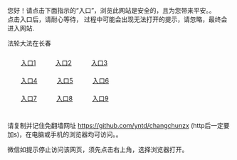您好！请点击下面指示的“入口”，浏览此网站是安全的，且为您带来平安。。 <br/>
点击入口后，请耐心等待， 过程中可能会出现无法打开的提示，请忽略，最终会进入网站. </br>

法轮大法在长春<br/>
<div style="padding:10px"><a style="margin:20px" target="_blank" href="https://d42flkofvf69g.cloudfront.net/2Qpsp?tvlvpqx" id="ccLink1" rel="nofollow">入口1</a> <a target="_blank" style="margin:20px" href="https://de0qwf1zfn2i0.cloudfront.net/2Qpsp?vdndxj" id="ccLink2" rel="nofollow">入口2</a> <a style="margin:20px" target="_blank" href="https://d2dwtig8pz4zgc.cloudfront.net/2Qpsp?tjmdbzb" id="ccLink3" rel="nofollow">入口3</a></div>

<div style="padding:10px" ><a style="margin:20px" target="_blank" href="https://d42flkofvf69g.cloudfront.net/2Qpsp?tvlvpqx" id="ccLink4" rel="nofollow">入口4</a> <a style="margin:20px" href="https://de0qwf1zfn2i0.cloudfront.net/2Qpsp?vdndxj" target="_blank" id="ccLink5" rel="nofollow">入口5</a> <a style="margin:20px" href="https://d2dwtig8pz4zgc.cloudfront.net/2Qpsp?tjmdbzb" target="_blank" id="ccLink6" rel="nofollow">入口6</a></div>

<div style="padding:10px"><a style="margin:20px" target="_blank" href="https://d42flkofvf69g.cloudfront.net/2Qpsp?tvlvpqx" id="ccLink7" rel="nofollow">入口7</a> <a style="margin:20px" href="https://de0qwf1zfn2i0.cloudfront.net/2Qpsp?vdndxj" target="_blank" id="ccLink8" rel="nofollow">入口8</a> <a style="margin:20px" target="_blank" href="https://d2dwtig8pz4zgc.cloudfront.net/2Qpsp?tjmdbzb" id="ccLink9" rel="nofollow">入口9</a></div>

<br/>



请复制并记住免翻墙网址 https://github.com/yntd/changchunzx (http后一定要加s)，在电脑或手机的浏览器均可访问。。<br/>

微信如提示停止访问该网页，须先点击右上角，选择浏览器打开。
